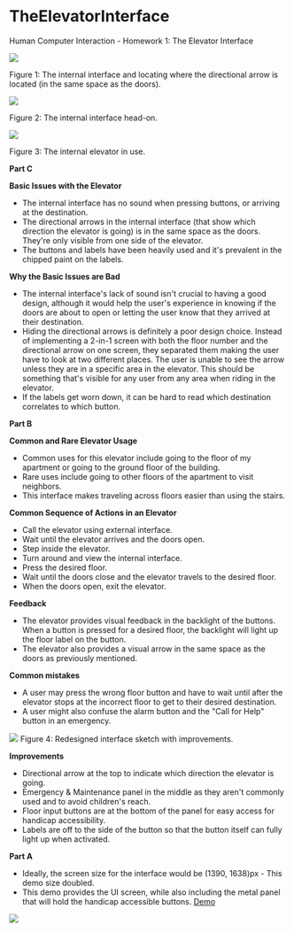 # TheElevatorInterface
Human Computer Interaction - Homework 1: The Elevator Interface

![](InternalInterface-Arrow.jpg)

Figure 1: The internal interface and locating where the directional arrow is located (in the same space as the doors).

![](InternalInterface-3.jpg)

Figure 2: The internal interface head-on.

![](ApartmentElevator.gif)

Figure 3: The internal elevator in use. 

**Part C**

**Basic Issues with the Elevator**
- The internal interface has no sound when pressing buttons, or arriving at the destination.
- The directional arrows in the internal interface (that show  which direction the elevator is going) is in the same space as the doors. They're only visible from one side of the elevator.
- The buttons and labels have been heavily used and it's prevalent in the chipped paint on the labels.

**Why the Basic Issues are Bad**
- The internal interface's lack of sound isn't crucial to having a good design, although it would help the user's experience in knowing if the doors are about to open or letting the user know that they arrived at their destination.
- Hiding the directional arrows is definitely a poor design choice. Instead of implementing a 2-in-1 screen with both the floor number and the directional arrow on one screen, they separated them making the user have to look at two different places. The user is unable to see the arrow unless they are in a specific area in the elevator. This should be something that's visible for any user from any area when riding in the elevator.
- If the labels get worn down, it can be hard to read which destination correlates to which button.


**Part B**

**Common and Rare Elevator Usage**
- Common uses for this elevator include going to the floor of my apartment or going to the ground floor of the building. 
- Rare uses include going to other floors of the apartment to visit neighbors. 
- This interface makes traveling across floors easier than using the stairs.  

**Common Sequence of Actions in an Elevator**
- Call the elevator using external interface.
- Wait until the elevator arrives and the doors open.
- Step inside the elevator.
- Turn around and view the internal interface.
- Press the desired floor.
- Wait until the doors close and the elevator travels to the desired floor. 
- When the doors open, exit the elevator.

**Feedback**
- The elevator provides visual feedback in the backlight of the buttons. When a button is pressed for a desired floor, the backlight will light up the floor label on the button.
- The elevator also provides a visual arrow in the same space as the doors as previously mentioned.

**Common mistakes** 
- A user may press the wrong floor button and have to wait until after the elevator stops at the incorrect floor to get to their desired destination. 
- A user might also confuse the alarm button and the "Call for Help" button in an emergency. 

![](RedesignInterfaceSketch.jpg)
Figure 4: Redesigned interface sketch with improvements.

**Improvements** 
- Directional arrow at the top to indicate which direction the elevator is going. 
- Emergency & Maintenance panel in the middle as they aren't commonly used and to avoid children's reach.
- Floor input buttons are at the bottom of the panel for easy access for handicap accessibility. 
- Labels are off to the side of the button so that the button itself can fully light up when activated. 


**Part A** 

- Ideally, the screen size for the interface would be (1390, 1638)px - This demo size doubled. 
- This demo provides the UI screen, while also including the metal panel that will hold the handicap accessible buttons. 
[Demo](https://xd.adobe.com/view/e273f821-5a53-4d83-7a10-43ccff9e5c4c-9442/?fullscreen)

![](hw1.8.Green.gif)


